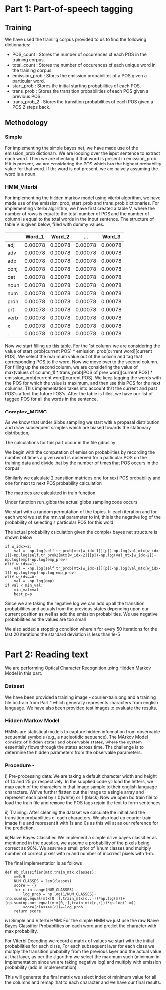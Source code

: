 # Part 1: Part-of-speech tagging

## Training
We have used the training corpus provided to us to find the following dictionaries: 
- POS_count : Stores the number of occurences of each POS in the training corpus.
- total_count : Stores the number of occurences of each unique word in the training corpus.
- emission_prob : Stores the emission probabilites of a POS given a particular word.  
- start_prob : Stores the initial starting probabilities of each POS.
- trans_prob : Stores the transition probabilities of each POS given a previous POS.
- trans_prob_2 : Stores the transition probabilities of each POS given a POS 2 steps back.

## Methodology
### Simple
For implementing the simple bayes net, we have made use of the emission_prob dictionary. We are looping over the input sentence to extract each word. Then we are checking if that word is present in emission_prob. If it is present, we are considering the POS which has the highest probability value for that word. If the word is not present, we are naively assuming the word is a noun. 

### HMM_Viterbi 
For implementing the hidden markov model using viterbi algorithm, we have made use of the emission_prob, start_prob and trans_prob dictionaries. For implementing viterbi algorithm, we have first created a table V, where the number of rows is equal to the total number of POS and the number of column is equal to the total words in the input sentence. The structure of table V is given below, filled with dummy values.

|             | Word_1      | Word_2      | ...         | Word_3      |
| ----------- | ----------- | ----------- | ----------- | ----------- |
| adj         | 0.00078     | 0.00078     | 0.00078     | 0.00078     |
| adv         | 0.00078     | 0.00078     | 0.00078     | 0.00078     |
| adp         | 0.00078     | 0.00078     | 0.00078     | 0.00078     |
| conj        | 0.00078     | 0.00078     | 0.00078     | 0.00078     |
| det         | 0.00078     | 0.00078     | 0.00078     | 0.00078     |
| noun        | 0.00078     | 0.00078     | 0.00078     | 0.00078     |
| num         | 0.00078     | 0.00078     | 0.00078     | 0.00078     |
| pron        | 0.00078     | 0.00078     | 0.00078     | 0.00078     |
| prt         | 0.00078     | 0.00078     | 0.00078     | 0.00078     |
| verb        | 0.00078     | 0.00078     | 0.00078     | 0.00078     |
| x           | 0.00078     | 0.00078     | 0.00078     | 0.00078     |
| .           | 0.00078     | 0.00078     | 0.00078     | 0.00078     |

Now we start filling up this table. For the 1st column, we are considering the value of start_prob[current POS] * emission_prob[current word][current POS]. We select the maximum value out of the column and tag that corresponding POS to the word. Now we move over to the second column. For filling up the second column, we are considering the value of max(values of column_1) * trans_prob[POS of prev word][current POS] * emission_prob[current word][current POS]. We keep tagging the words with the POS for which the value is maximum, and then use this POS for the next columns. This implementation takes into account that the current and past POS's affect the future POS's. After the table is filled, we have our list of tagged POS for all the words in the sentence.

### Complex_MCMC
As we know that under Gibbs sampling we start with a propasal distribution and draw subsequent samples which are biased towards the stationary distribution,

The calculations for this part occur in the file gibbs.py

We begin with the computation of emission probabilities by recording the number of times a given word is observed for a particular POS on the training data and divide that by the number of times that POS occurs in the corpus

Similarly we calculate 2 transition matrices one for next POS probability and one for next to next POS probability calculation

The matrices are calculated in train function

Under function run_gibbs the actual gibbs sampling code occurs

We start with a random permutation of the topics. In each iteration and for each word we set the min_val parameter to inf, this is the negative log of the probability of selecting a particular POS for this word

The actual probability calculation given the complex bayes net structure is shown below

```
if w_idx>=2:
    val = -np.log(self.tr_prob[mtx[w_idx-1]][p])-np.log(val_mtx[w_idx-1])-np.log(self.tr_prob2[mtx[w_idx-2]][p])-np.log(val_mtx[w_idx-2])-np.log(emp)-np.log(emp_prev)
elif w_idx==1:
    val = -np.log(self.tr_prob[mtx[w_idx-1]][p])-np.log(val_mtx[w_idx-1])-np.log(emp)-np.log(emp_prev)
elif w_idx==0:
    val = -np.log(emp)
if val < min_val:
    min_val=val
    best_p=p

```

Since we are taking the negative log we can add up all the transition probabilities and actuals from the previous states depending upon our current position as well as add the emission probabilities. We use negative probabilities as the values are too small

We also added a stopping condition wherein for every 50 iterations for the last 20 iterations the standard deviation is less than 1e-5

# Part 2: Reading text
We are performing Optical Character Recognition using Hidden Markov Model in this part.

### Dataset 
We have been provided a training image - courier-train.png and a training file bc.train from Part 1 which generally represents characters from english language. We have also been provided test images to evaluate the results.

### Hidden Markov Model  
HMMs are statistical models to capture hidden information from observable sequential symbols (e.g., a nucleotidic sequence). The MArkov Model consists of hidden states and  observable states, where the system essentially flows through the states across time. The challenge is to determine the hidden parameters from the observable parameters.

### Procedure - 

i) Pre-processing data: 
We are taking a default character width and height of 14 and 25 px respectively. In the supplied code yo load the letters, we map each of the characters in that image sample to their english language characters. We've further flatten out the image to a single array and represent each pixel by a 0(white) or 1 (black) Now we open bc.train file to load the train file and remove the POS tags rejoin the text to form sentences

ii) Training: After cleaning the dataset we calculate the initial and the transition probabilities of each characters. We also load up courier train image file and represent it with 1s and 0s as this will at as our reference for the prediction.

iii)Naive Bayes Classifier: We implement a simple naive bayes classifier as mentioned in the question, we assume a probability of the pixels being correct as 90%. We assume a small prior of 1/num classes and multiply number of correct pixels with m and  number of incorrect pixels with 1-m.

The final implementation is as follows
```
def nb_classifier(mtx,train_mtx,classes):
    m=0.9
    NUM_CLASSES = len(classes)
    score = {}
    for c in range(NUM_CLASSES):
        log_prob = np.log(1/NUM_CLASSES)+(np.sum(np.equal(mtx[0,:],train_mtx[c,:]))*np.log(m))+(np.sum(np.not_equal(mtx[0,:],train_mtx[c,:]))*np.log(1-m))
        score[classes[c]]=-log_prob
    return score
```

iv) Simple and Viterbi HMM: For the simple HMM we just use the raw Naive Bayes Classifier Probabilities on each word and predict the character with max probability.

For Viterbi Decoding we record a matrix of values we start with the initial probabilities for each class, For each subsequent layer for each class we multply the transition probabilty from the previous layer and the actual value at that layer, as per the algorithm we select the maximum such (minimum in implementation since we are taking negative log) and multiply with emission probability (add in implementation)

This will generate the final matrix we select index of minimum value for all the columns and remap that to each character and we have our final results.

